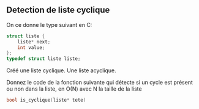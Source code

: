 
## Detection de liste cyclique
On ce donne le type suivant en C:
```c
struct liste {
	liste* next;
	int value;
};
typedef struct liste liste;
```

Créé une liste cyclique. Une liste acyclique.

Donnez le code de la fonction suivante qui détecte si un cycle est présent ou non dans la liste, en O(N) avec N la taille de la liste
```c
bool is_cyclique(liste* tete)
```
<!--stackedit_data:
eyJoaXN0b3J5IjpbMjYzNDE0MDcwXX0=
-->